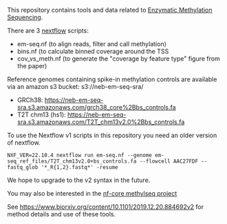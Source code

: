This repository contains tools and data related to [Enzymatic Methylation Sequencing](https://www.neb.com/products/e7120-nebnext-enzymatic-methyl-seq-kit).

There are 3 [nextflow](https://www.nextflow.io/) scripts:
 - em-seq.nf (to align reads, filter and call methylation)
 - bins.nf (to calculate binned coverage around the TSS
 - cov_vs_meth.nf (to generate the "coverage by feature type" figure from the paper)

Reference genomes containing spike-in methylation controls are available via an amazon s3 bucket: s3://neb-em-seq-sra/
 - GRCh38: https://neb-em-seq-sra.s3.amazonaws.com/grch38_core%2Bbs_controls.fa
 - T2T chm13 (hs1): https://neb-em-seq-sra.s3.amazonaws.com/T2T_chm13v2.0%2Bbs_controls.fa

To use the Nextflow v1 scripts in this repository you need an older version of nextflow. 
```
NXF_VER=22.10.4 nextflow run em-seq.nf --genome em-seq_ref_files/T2T_chm13v2.0+bs_controls.fa --flowcell AAC27FDF --fastq_glob '*_R{1,2}.fastq*' -resume
```
We hope to upgrade to the v2 syntax in the future.

You may also be interested in the [nf-core methylseq project](https://nf-co.re/methylseq/2.5.0)


See https://www.biorxiv.org/content/10.1101/2019.12.20.884692v2 for method details and use of these tools.
